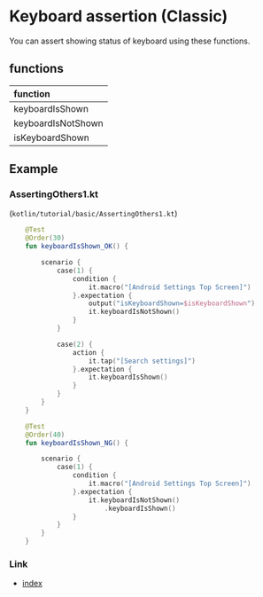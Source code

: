 # Keyboard assertion (Classic)

You can assert showing status of keyboard using these functions.

## functions

| function           |
|:-------------------|
| keyboardIsShown    |
| keyboardIsNotShown |
| isKeyboardShown    |

## Example

### AssertingOthers1.kt

(`kotlin/tutorial/basic/AssertingOthers1.kt`)

```kotlin
    @Test
    @Order(30)
    fun keyboardIsShown_OK() {

        scenario {
            case(1) {
                condition {
                    it.macro("[Android Settings Top Screen]")
                }.expectation {
                    output("isKeyboardShown=$isKeyboardShown")
                    it.keyboardIsNotShown()
                }
            }

            case(2) {
                action {
                    it.tap("[Search settings]")
                }.expectation {
                    it.keyboardIsShown()
                }
            }
        }
    }

    @Test
    @Order(40)
    fun keyboardIsShown_NG() {

        scenario {
            case(1) {
                condition {
                    it.macro("[Android Settings Top Screen]")
                }.expectation {
                    it.keyboardIsNotShown()
                        .keyboardIsShown()
                }
            }
        }
    }
```

### Link

- [index](../../../index.md)


